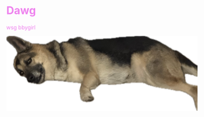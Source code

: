 # <span style="color: Violet;"> Dawg </span>
 <p style="color:Violet;"> wsg bbygirl </p>
<img src="assets/img/Image (2).jpg" alt="Doge">
